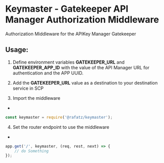 # Keymaster - Gatekeeper API Manager Authorization Middleware

Authorization Middleware for the APIKey Manager Gatekeeper

## Usage:

1. Define environment variables **GATEKEEPER_URL** and **GATEKEEPER_APP_ID** with the value of the API Manager URL for authentication and the APP UUID.

2. Add the **GATEKEEPER_URL** value as a destination to your destination service in SCP

3. Import the middleware
+
```JavaScript
const keymaster = require('@rafatz/keymaster');
```

4. Set the router endpoint to use the middleware
+
```JavaScript
app.get('/', keymaster, (req, rest, next) => {
    // do Something
});
```
